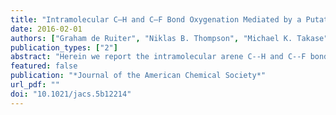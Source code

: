 ```yaml
---
title: "Intramolecular C–H and C–F Bond Oxygenation Mediated by a Putative Terminal Oxo Species in Tetranuclear Iron Complexes"
date: 2016-02-01
authors: ["Graham de Ruiter", "Niklas B. Thompson", "Michael K. Takase", "Theodor Agapie"]
publication_types: ["2"]
abstract: "Herein we report the intramolecular arene C--H and C--F bond oxygenation by tetranuclear iron complexes. Treatment of [LFe<sub>3</sub>(PhPz)<sub>3</sub>OFe][OTf]<sub>2</sub> (1) or its fluorinated analog [LFe<sub>3</sub>(F<sub>2</sub>ArPz)<sub>3</sub>OFe][OTf]<sub>2</sub> (5) with iodosobenzene results in the regioselective hydroxylation of a bridging pyrazolate ligand, converting a C--H or C--F bond into a C--O bond. The observed reactivity suggests the formation of terminal and reactive Fe-oxo intermediates. With the possibility of intramolecular electron transfer within clusters in <b>1</b> and <b>5</b>, different reaction pathways (Fe<sup>IV</sup>-oxo vs Fe<sup>III</sup>-oxo) might be responsible for the observed arene hydroxylation."
featured: false
publication: "*Journal of the American Chemical Society*"
url_pdf: ""
doi: "10.1021/jacs.5b12214"
---
```

